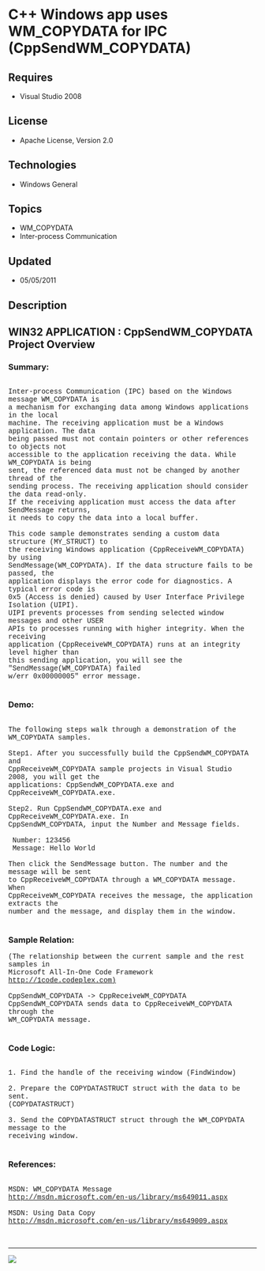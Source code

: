 # C++ Windows app uses WM_COPYDATA for IPC (CppSendWM_COPYDATA)
## Requires
- Visual Studio 2008
## License
- Apache License, Version 2.0
## Technologies
- Windows General
## Topics
- WM_COPYDATA
- Inter-process Communication
## Updated
- 05/05/2011
## Description

<p style="font-family:Courier New"></p>
<h2>WIN32 APPLICATION : CppSendWM_COPYDATA Project Overview</h2>
<p style="font-family:Courier New"></p>
<h3>Summary:</h3>
<p style="font-family:Courier New"><br>
Inter-process Communication (IPC) based on the Windows message WM_COPYDATA is <br>
a mechanism for exchanging data among Windows applications in the local <br>
machine. The receiving application must be a Windows application. The data <br>
being passed must not contain pointers or other references to objects not <br>
accessible to the application receiving the data. While WM_COPYDATA is being <br>
sent, the referenced data must not be changed by another thread of the <br>
sending process. The receiving application should consider the data read-only. <br>
If the receiving application must access the data after SendMessage returns, <br>
it needs to copy the data into a local buffer.<br>
<br>
This code sample demonstrates sending a custom data structure (MY_STRUCT) to <br>
the receiving Windows application (CppReceiveWM_COPYDATA) by using <br>
SendMessage(WM_COPYDATA). If the data structure fails to be passed, the <br>
application displays the error code for diagnostics. A typical error code is <br>
0x5 (Access is denied) caused by User Interface Privilege Isolation (UIPI). <br>
UIPI prevents processes from sending selected window messages and other USER <br>
APIs to processes running with higher integrity. When the receiving <br>
application (CppReceiveWM_COPYDATA) runs at an integrity level higher than <br>
this sending application, you will see the &quot;SendMessage(WM_COPYDATA) failed <br>
w/err 0x00000005&quot; error message.<br>
<br>
</p>
<h3>Demo:</h3>
<p style="font-family:Courier New"><br>
The following steps walk through a demonstration of the WM_COPYDATA samples.<br>
<br>
Step1. After you successfully build the CppSendWM_COPYDATA and <br>
CppReceiveWM_COPYDATA sample projects in Visual Studio 2008, you will get the <br>
applications: CppSendWM_COPYDATA.exe and CppReceiveWM_COPYDATA.exe. <br>
<br>
Step2. Run CppSendWM_COPYDATA.exe and CppReceiveWM_COPYDATA.exe. In <br>
CppSendWM_COPYDATA, input the Number and Message fields.<br>
<br>
&nbsp;Number: 123456<br>
&nbsp;Message: Hello World<br>
<br>
Then click the SendMessage button. The number and the message will be sent <br>
to CppReceiveWM_COPYDATA through a WM_COPYDATA message. When <br>
CppReceiveWM_COPYDATA receives the message, the application extracts the <br>
number and the message, and display them in the window.<br>
<br>
</p>
<h3>Sample Relation:</h3>
<p style="font-family:Courier New">(The relationship between the current sample and the rest samples in
<br>
Microsoft All-In-One Code Framework <a target="_blank" href="http://1code.codeplex.com)">
http://1code.codeplex.com)</a><br>
<br>
CppSendWM_COPYDATA -&gt; CppReceiveWM_COPYDATA<br>
CppSendWM_COPYDATA sends data to CppReceiveWM_COPYDATA through the <br>
WM_COPYDATA message.<br>
<br>
</p>
<h3>Code Logic:</h3>
<p style="font-family:Courier New"><br>
1. Find the handle of the receiving window (FindWindow)<br>
<br>
2. Prepare the COPYDATASTRUCT struct with the data to be sent. <br>
(COPYDATASTRUCT)<br>
<br>
3. Send the COPYDATASTRUCT struct through the WM_COPYDATA message to the <br>
receiving window.<br>
<br>
</p>
<h3>References:</h3>
<p style="font-family:Courier New"><br>
MSDN: WM_COPYDATA Message<br>
<a target="_blank" href="http://msdn.microsoft.com/en-us/library/ms649011.aspx">http://msdn.microsoft.com/en-us/library/ms649011.aspx</a><br>
<br>
MSDN: Using Data Copy<br>
<a target="_blank" href="http://msdn.microsoft.com/en-us/library/ms649009.aspx">http://msdn.microsoft.com/en-us/library/ms649009.aspx</a><br>
<br>
<br>
</p>
<hr>
<div><a href="http://go.microsoft.com/?linkid=9759640" style="margin-top:3px"><img src="http://bit.ly/onecodelogo">
</a></div>
